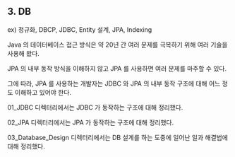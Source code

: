 ## 3. DB
ex) 정규화, DBCP, JDBC, Entity 설계, JPA, Indexing

Java 의 데이터베이스 접근 방식은 약 20년 간 여러 문제를 극복하기 위해 여러 기술을 사용해 왔다.

JPA 의 내부 동작 방식을 이해하지 않고 JPA 를 사용하면 여러 문제를 마주할 수 있다.

그에 따라, JPA 를 사용하는 개발자는 JDBC 와 JPA 의 내부 동작 구조에 대해 어느 정도 이해하고 있어야 한다.

01_JDBC 디렉터리에서는 JDBC 가 동작하는 구조에 대해 정리했다.

02_JPA 디렉터리에서는 JPA 가 동작하는 구조에 대해 정리했다.

03_Database_Design 디렉터리에서는 DB 설계를 하는 도중에 일어난 일과 해결법에 대해 정리했다.